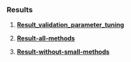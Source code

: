 ### Results

1. **[Result_validation_parameter_tuning](./Result_validation_parameter_tuning.csv)**

2. **[Result-all-methods](./Result-all-methods.csv)**

3. **[Result-without-small-methods](./Result-without-small-methods.csv)**
